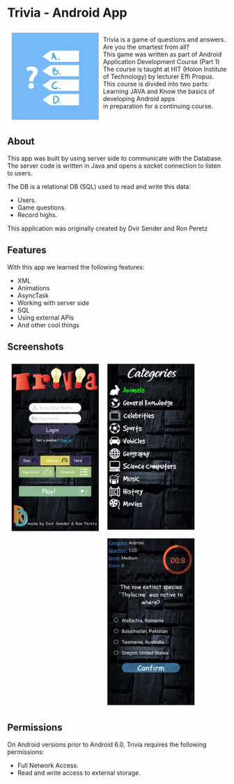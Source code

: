 # Trivia - Android App

<img src="/readme/game_logo.png" align="left"
width="200" hspace="10" vspace="10">
</br>
Trivia is a game of questions and answers.</br>
Are you the smartest from all?
<br />
This game was written as part of Android Application Development Course (Part 1)
The course is taught at HIT (Holon Institute of Technology) by lecturer Effi Propus.
This course is divided into two parts:
Learning JAVA and Know the basics of developing Android apps </br>
in preparation for a continuing course.

</br>

## About

This app was built by using server side to communicate with the Database.
The server code is written in Java and opens a socket connection to listen to users.

The DB is a relational DB (SQL) used to read and write this data:
  - Users.
  - Game questions.
  - Record highs.
  
This application was originally created by Dvir Sender and Ron Peretz

## Features

With this app we learned the following features:
- XML
- Animations
- AsyncTask
- Working with server side
- SQL
- Using external APIs
- And other cool things

## Screenshots

[<img src="/readme/screen-shots-1.JPG" align="left"
width="200"
    hspace="10" vspace="10">](/readme/screen-shots-1.JPG)
[<img src="/readme/screen-shots-2.JPG" align="center"
width="200"
    hspace="10" vspace="10">](/readme/screen-shots-2.JPG)
[<img src="/readme/screen-shots-3.JPG" align="center"
width="200"
    hspace="10" vspace="10">](/readme/screen-shots-3.JPG)

## Permissions

On Android versions prior to Android 6.0, Trivia requires the following permissions:
- Full Network Access.
- Read and write access to external storage.
